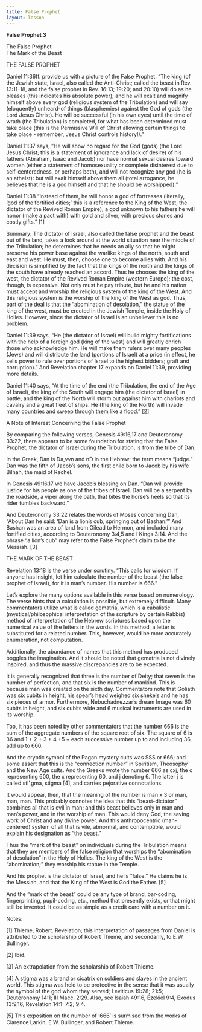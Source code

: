 ```yaml
---
title: False Prophet
layout: lesson
---
```



**False Prophet 3**

The False Prophet  
The Mark of the Beast

THE FALSE PROPHET

Daniel 11:36ff. provide us with a picture of the False Prophet. “The
king (of the Jewish state, Israel, also called the Anti-Christ; called
the beast in Rev. 13:11-18, and the false prophet in Rev. 16:13; 19:20;
and 20:10) will do as he pleases (this indicates his absolute power);
and he will exalt and magnify himself above every god (religious system
of the Tribulation) and will say (eloquently) unheard-of things
(blasphemies) against the God of gods (the Lord Jesus Christ). He will
be successful (in his own eyes) until the time of wrath (the
Tribulation) is completed, for what has been determined must take place
(this is the Permissive Will of Christ allowing certain things to take
place - remember, Jesus Christ controls history!).”

Daniel 11:37 says, “He will show no regard for the God (gods) (the Lord
Jesus Christ; this is a statement of ignorance and lack of desire) of
his fathers (Abraham, Isaac and Jacob) nor have normal sexual desires
toward women (either a statement of homosexuality or complete
disinterest due to self-centeredness, or perhaps both), and will not
recognize any god (he is an atheist): but will exalt himself above them
all (total arrogance, he believes that he is a god himself and that he
should be worshipped).”

Daniel 11:38 “Instead of them, he will honor a god of fortresses
(literally, ‘god of the fortified cities;’ this is a reference to the
King of the West, the dictator of the Revived Roman Empire); a god
unknown to his fathers he will honor (make a pact with) with gold and
silver, with precious stones and costly gifts.” [1]

Summary: The dictator of Israel, also called the false prophet and the
beast out of the land, takes a look around at the world situation near
the middle of the Tribulation; he determines that he needs an ally so
that he might preserve his power base against the warlike kings of the
north, south and east and west. He must, then, choose one to become
allies with. And his decision is simplified by the fact that the kings
of the north and the kings of the south have already reached an accord.
Thus he chooses the king of the west, the dictator of the Revived Roman
Empire (western Europe); the cost, though, is expensive. Not only must
he pay tribute, but he and his nation must accept and worship the
religious system of the king of the West. And this religious system is
the worship of the king of the West as god. Thus, part of the deal is
that the “abomination of desolation,” the statue of the king of the
west, must be erected in the Jewish Temple, inside the Holy of Holies.
However, since the dictator of Israel is an unbeliever this is no
problem.

Daniel 11:39 says, “He (the dictator of Israel) will build mighty
fortifications with the help of a foreign god (king of the west) and
will greatly enrich those who acknowledge him. He will make them rulers
over many peoples (Jews) and will distribute the land (portions of
Israel) at a price (in effect, he sells power to rule over portions of
Israel to the highest bidders; graft and corruption).” And Revelation
chapter 17 expands on Daniel 11:39, providing more details.

Daniel 11:40 says, “At the time of the end (the Tribulation, the end of
the Age of Israel), the king of the South will engage him (the dictator
of Israel) in battle, and the king of the North will storm out against
him with chariots and cavalry and a great fleet of ships. He (the king
of the North) will invade many countries and sweep through them like a
flood.” [2]

A Note of Interest Concerning the False Prophet

By comparing the following verses, Genesis 49:16,17 and Deuteronomy
33:22, there appears to be some foundation for stating that the False
Prophet, the dictator of Israel during the Tribulation, is from the
tribe of Dan.

In the Greek, Dan is Da,vvn and nD in the Hebrew; the term means
“judge.” Dan was the fifth of Jacob’s sons, the first child born to
Jacob by his wife Bilhah, the maid of Rachel.

In Genesis 49:16,17 we have Jacob’s blessing on Dan. “Dan will provide
justice for his people as one of the tribes of Israel. Dan will be a
serpent by the roadside, a viper along the path, that bites the horse’s
heels so that its rider tumbles backward.”

And Deuteronomy 33:22 relates the words of Moses concerning Dan, “About
Dan he said: ‘Dan is a lion’s cub, springing out of Bashan.’” And Bashan
was an area of land from Gilead to Hermon, and included many fortified
cities, according to Deuteronomy 3:4,5 and I Kings 3:14. And the phrase
“a lion’s cub” may refer to the False Prophet’s claim to be the Messiah.
[3]

THE MARK OF THE BEAST

Revelation 13:18 is the verse under scrutiny. “This calls for wisdom. If
anyone has insight, let him calculate the number of the beast (the false
prophet of Israel), for it is man’s number. His number is 666.”

Let’s explore the many options available in this verse based on
numerology. The verse hints that a calculation is possible, but
extremely difficult. Many commentators utilize what is called gematria,
which is a cabalistic (mystical/philosophical interpretation of the
scripture by certain Rabbis) method of interpretation of the Hebrew
scriptures based upon the numerical value of the letters in the words.
In this method, a letter is substituted for a related number. This,
however, would be more accurately enumeration, not computation.

Additionally, the abundance of names that this method has produced
boggles the imagination. And it should be noted that gematria is not
divinely inspired, and thus the massive discrepancies are to be
expected.

It is generally recognized that three is the number of Deity; that seven
is the number of perfection, and that six is the number of mankind. This
is because man was created on the sixth day. Commentators note that
Goliath was six cubits in height, his spear’s head weighed six shekels
and he has six pieces of armor. Furthermore, Nebuchadnezzar’s dream
Image was 60 cubits in height, and six cubits wide and 6 musical
instruments are used in its worship.

Too, it has been noted by other commentators that the number 666 is the
sum of the aggregate numbers of the square root of six. The square of 6
is 36 and 1 + 2 + 3 + 4 +5 + each successive number up to and including
36, add up to 666.

And the cryptic symbol of the Pagan mystery cults was SSS or 666; and
some assert that this is the “connection number” in Spiritism, Theosophy
and the New Age cults. And the Greeks wrote the number 666 as cxj, the c
representing 600, the x representing 60, and j denoting 6. The latter j
is called sti’,gma, stigma [4], and carries pejorative connotations.

It would appear, then, that the meaning of the number is man x 3 or man,
man, man. This probably connotes the idea that this “beast-dictator”
combines all that is evil in man; and this beast believes only in man
and man’s power, and in the worship of man. This would deny God, the
saving work of Christ and any divine power. And this anthropocentric
(man-centered) system of all that is vile, abnormal, and contemptible,
would explain his designation as “the beast.”

Thus the “mark of the beast” on individuals during the Tribulation means
that they are members of the false religion that worships the
“abomination of desolation” in the Holy of Holies. The king of the West
is the “abomination;” they worship his statue in the Temple.

And his prophet is the dictator of Israel, and he is “false.” He claims
he is the Messiah, and that the King of the West is God the Father. [5]

And the “mark of the beast” could be any type of brand, bar-coding,
fingerprinting, pupil-coding, etc., method that presently exists, or
that might still be invented. It could be as simple as a credit card
with a number on it.

Notes:

[1] Thieme, Robert. Revelation; this interpretation of passages from
Daniel is attributed to the scholarship of Robert Thieme, and
secondarily, to E.W. Bullinger.

[2] Ibid.

[3] An extrapolation from the scholarship of Robert Thieme.

[4] A stigma was a brand or cicatrix on soldiers and slaves in the
ancient world. This stigma was held to be protective in the sense that
it was usually the symbol of the god whom they served; Leviticus 19:28;
21:5; Deuteronomy 14:1; III Macc. 2:29. Also, see Isaiah 49:16, Ezekiel
9:4, Exodus 13:9,16, Revelation 14:1: 7:2; 9:4.

[5] This exposition on the number of ‘666’ is surmised from the works of
Clarence Larkin, E.W. Bullinger, and Robert Thieme.

